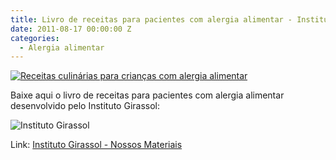 ```yaml
---
title: Livro de receitas para pacientes com alergia alimentar - Instituto Girassol
date: 2011-08-17 00:00:00 Z
categories:
  - Alergia alimentar
---
```


[![Receitas culinárias para crianças com alergia alimentar](http://www.girassolinstituto.org.br/site/templates/girassol/banner/banner_002.jpg)](http://www.girassolinstituto.org.br/site/index.php/component/content/article/8-conteudo-publico/537-nossos-materiais)

Baixe aqui o livro de receitas para pacientes com alergia alimentar desenvolvido pelo Instituto Girassol:

<div class="page-content hero dark">
    <div class="wrapper" data-grid="center">
        <div data-cell=""><img src="http://www.girassolinstituto.org.br/site/templates/girassol/images/logo.png" alt="Instituto Girassol"></div>
        <p>Link: 
            <a href="http://www.girassolinstituto.org.br/site/index.php/component/content/article/8-conteudo-publico/537-nossos-materiais" target="_blank">Instituto Girassol - Nossos Materiais</a>
        </p>
    </div>
</div>
